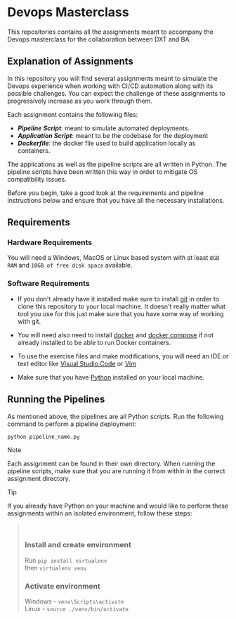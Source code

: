 # Devops Masterclass

This repositories contains all the assignments meant to accompany the Devops masterclass for the collaboration between DXT and BA.

  

## Explanation of Assignments
In this repository you will find several assignments meant to simulate the Devops experience when working with CI/CD automation along with its possible challenges. You can expect the challenge of these assignments to progressively increase as you work through them. 

Each assignment contains the following files:

- ***Pipeline Script***: meant to simulate automated deployments.
- ***Application Script***: meant to be the codebase for the deployment
- ***Dockerfile***: the docker file used to build application locally as containers.  

The applications as well as the pipeline scripts are all written in Python. The pipeline scripts have been written this way in order to mitigate OS compatibility issues.  

Before you begin, take a good look at the requirements and pipeline instructions below and ensure that you have all the necessary installations.  

## Requirements

### Hardware Requirements

You will need a Windows, MacOS or Linux based system with at least `8GB RAM` and `10GB of free disk space` available.  

### Software Requirements

- If you don't already have it installed make sure to install [git](https://git-scm.com/downloads) in order to clone this repository to your local machine. It doesn't really matter what tool you use for this just make sure that you have some way of working with git.  

- You will need also need to install [docker](https://docs.docker.com/engine/install/) and [docker compose](https://docs.docker.com/compose/install/) if not already installed to be able to run Docker containers.
  
- To use the exercise files and make modifications, you will need an IDE or text editor like [Visual Studio Code](https://code.visualstudio.com/download) or [Vim](https://www.vim.org/download.php)

- Make sure that you have [Python](https://wiki.python.org/moin/BeginnersGuide/Download) installed on your local machine.  

## Running the Pipelines
As mentioned above, the pipelines are all Python scripts. Run the following command to perform a pipeline deployment:

`python pipeline_name.py`

> [!NOTE] 
> Each assignment can be found in their own directory. When running the pipeline scripts, make sure that you are running it from within in the correct assignment directory.  


> [!TIP]
If you already have Python on your machine and would like to perform these assignments within an isolated environment, follow these steps:
>  
> ### Install and create environment
> Run `pip install virtualenv` \
> then `virtualenv venv`
>
> ### Activate environment
> Windows - `venv\Scripts\activate` \
> Linux - `source ./venv/bin/activate`